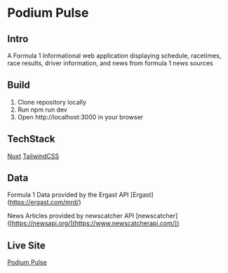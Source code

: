 # Podium Pulse

## Intro

A Formula 1 Informational web application displaying schedule, racetimes, race results, driver information, and news from formula 1 news sources

## Build

1. Clone repository locally
2. Run npm run dev
3. Open http://localhost:3000 in your browser

## TechStack

[Nuxt](https://nuxt.com/)
[TailwindCSS](https://tailwindcss.com/)

## Data

Formula 1 Data provided by the Ergast API
[Ergast] (https://ergast.com/mrd/)

News Articles provided by newscatcher API
[newscatcher] ([https://newsapi.org/](https://www.newscatcherapi.com/))

## Live Site

[Podium Pulse](https://podiumpulse.netlify.app)
